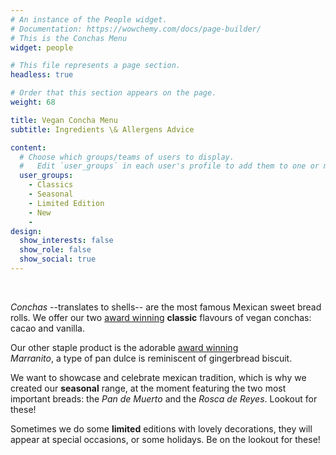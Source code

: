 ```yaml
---
# An instance of the People widget.
# Documentation: https://wowchemy.com/docs/page-builder/
# This is the Conchas Menu
widget: people

# This file represents a page section.
headless: true

# Order that this section appears on the page.
weight: 68

title: Vegan Concha Menu
subtitle: Ingredients \& Allergens Advice

content:
  # Choose which groups/teams of users to display.
  #   Edit `user_groups` in each user's profile to add them to one or more of these groups.
  user_groups:
    - Classics
    - Seasonal
    - Limited Edition
    - New
    - 
design:
  show_interests: false
  show_role: false
  show_social: true
---
```

<br> 

_Conchas_ --translates to shells-- are the most famous Mexican sweet bread rolls. 
We offer our two [award winning](https://veganpalsusto.co.uk/post/23-03-01-palsusto-vca/) 
**classic** flavours of vegan conchas: cacao and vanilla. 

Our other staple product is 
the adorable [award winning](https://veganpalsusto.co.uk/post/23-10-05-palsusto-vca/)  
 _Marranito_, a type of pan dulce is reminiscent of gingerbread biscuit.

We want to showcase and celebrate mexican tradition, which is why we created our **seasonal**
range, at the moment featuring the two most important breads: the _Pan de Muerto_ and the 
_Rosca de Reyes_. Lookout for these! 

Sometimes we do some **limited** editions with lovely decorations, they will appear 
at special occasions, or some holidays.
Be on the lookout for these!
